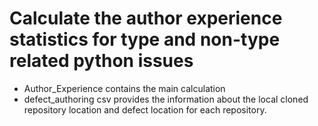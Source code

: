 # Calculate the author experience statistics for type and non-type related python issues

* Author_Experience contains the main calculation
* defect_authoring csv provides the information about the local cloned repository location and defect location for each repository. 